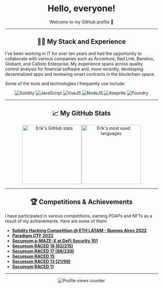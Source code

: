 <div align="center">
  <h1>Hello, everyone!</h1>
  <p>Welcome to my GitHub profile 👋</p>
</div>

---

<div align="center">
  <h2>👨‍💻 My Stack and Experience</h2>
</div>

<p>I've been working in IT for over ten years and had the opportunity to collaborate with various companies such as Accenture, Red Link, Banelco, Globant, and Callisto Enterprise. My experience spans across quality control analysis for financial software and, more recently, developing decentralized apps and reviewing smart contracts in the blockchain space.</p>

<p>Some of the tools and technologies I frequently use include:</p>

<div align="center">
  <img src="https://img.shields.io/badge/-Solidity-05122A?style=flat&logo=solidity" alt="Solidity" />
  <img src="https://img.shields.io/badge/-JavaScript-05122A?style=flat&logo=javascript" alt="JavaScript" />
  <img src="https://img.shields.io/badge/-VueJS-05122A?style=flat&logo=vue.js" alt="VueJS" />
  <img src="https://img.shields.io/badge/-NodeJS-05122A?style=flat&logo=node.js" alt="NodeJS" />
  <img src="https://img.shields.io/badge/-Aseprite-05122A?style=flat" alt="Aseprite" />
  <img src="https://img.shields.io/badge/-Foundry-05122A?style=flat" alt="Foundry" />
</div>

---

<div align="center">
  <h2>📈 My GitHub Stats</h2>
</div>

<div align="center" style="display: flex; justify-content: center;">
  <img src="https://github-readme-stats.vercel.app/api?theme=radical&username=magnetto90&show_icons=true&count_private=true" alt="Erik's GitHub stats" style="height: 195px;"/>
  <img src="https://github-readme-stats.vercel.app/api/top-langs/?theme=radical&username=magnetto90&layout=compact&show_icons=true&count_private=true" alt="Erik's most used languages" style="height: 195px;"/>
</div>

---
<div align="center">
  <h2>🏆 Competitions & Achievements</h2>
</div>

<p>I have participated in various competitions, earning POAPs and NFTs as a result of my achievements. Here are some of them:</p>

<ul>
  <li><a href="https://app.poap.xyz/token/5497285"><strong>Solidity Hacking Competition @ ETH LATAM - Buenos Aires 2022</strong></a></li>
  <li><a href="https://app.poap.xyz/token/5581181"><strong>Paradigm CTF 2022</strong> </a></li>
  <li><a href="https://app.poap.xyz/token/5553984"><strong>Secureum a-MAZE-X at DeFi Security 101</strong> </a></li>
  <li><a href="https://rarible.com/token/polygon/0x5ff36bf09a7dd502ad3aedab418f1c5dfde59c2e:2857?tab=overview"><strong>Secureum RACED 18 (62/215)</strong></a></li>
  <li><a href="https://rarible.com/token/polygon/0x5ff36bf09a7dd502ad3aedab418f1c5dfde59c2e:2541?tab=overview"><strong>Secureum RACED 17 (88/230)</strong></a></li>
  <li><a href="https://rarible.com/token/polygon/0x5ff36bf09a7dd502ad3aedab418f1c5dfde59c2e:2134?tab=overview"><strong>Secureum RACED 15</strong></a></li>
  <li><a href="https://rarible.com/token/polygon/0x5ff36bf09a7dd502ad3aedab418f1c5dfde59c2e:1833?tab=overview"><strong>Secureum RACED 13 (21/99)</strong></a></li>
  <li><a href="https://rarible.com/token/polygon/0x5ff36bf09a7dd502ad3aedab418f1c5dfde59c2e:1664?tab=overview"><strong>Secureum RACED 11</strong></a></li>
</ul>

---

<div align="center">
  <img src="https://komarev.com/ghpvc/?username=ESNJS&style=flat-square&color=blue" alt="Profile views counter"/>
</div>
